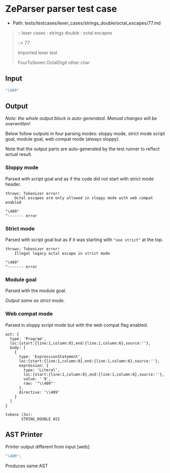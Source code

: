 # ZeParser parser test case

- Path: tests/testcases/lexer_cases/strings_double/octal_escapes/77.md

> :: lexer cases : strings double : octal escapes
>
> ::> 77
>
> Imported lexer test
>
> FourToSeven OctalDigit other char

## Input

`````js
"\409"
`````

## Output

_Note: the whole output block is auto-generated. Manual changes will be overwritten!_

Below follow outputs in four parsing modes: sloppy mode, strict mode script goal, module goal, web compat mode (always sloppy).

Note that the output parts are auto-generated by the test runner to reflect actual result.

### Sloppy mode

Parsed with script goal and as if the code did not start with strict mode header.

`````
throws: Tokenizer error!
    Octal escapes are only allowed in sloppy mode with web compat enabled

"\409"
^------- error
`````

### Strict mode

Parsed with script goal but as if it was starting with `"use strict"` at the top.

`````
throws: Tokenizer error!
    Illegal legacy octal escape in strict mode

"\409"
^------- error
`````


### Module goal

Parsed with the module goal.

_Output same as strict mode._

### Web compat mode

Parsed in sloppy script mode but with the web compat flag enabled.

`````
ast: {
  type: 'Program',
  loc:{start:{line:1,column:0},end:{line:1,column:6},source:''},
  body: [
    {
      type: 'ExpressionStatement',
      loc:{start:{line:1,column:0},end:{line:1,column:6},source:''},
      expression: {
        type: 'Literal',
        loc:{start:{line:1,column:0},end:{line:1,column:6},source:''},
        value: ' 9',
        raw: '"\\409"'
      },
      directive: '\\409'
    }
  ]
}

tokens (3x):
       STRING_DOUBLE ASI
`````


## AST Printer

Printer output different from input [web]:

````js
"\409";
````

Produces same AST
